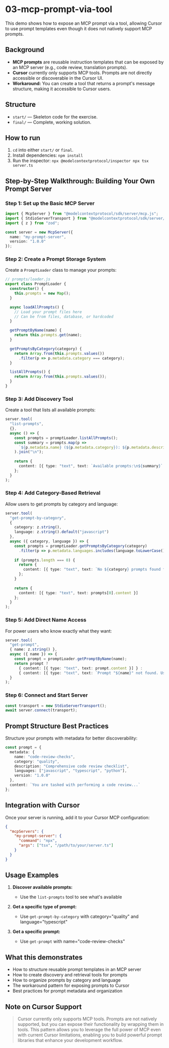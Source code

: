 # 03-mcp-prompt-via-tool

This demo shows how to expose an MCP prompt via a tool, allowing Cursor to use prompt templates even though it does not natively support MCP prompts.

## Background
- **MCP prompts** are reusable instruction templates that can be exposed by an MCP server (e.g., code review, translation prompts).
- **Cursor** currently only supports MCP tools. Prompts are not directly accessible or discoverable in the Cursor UI.
- **Workaround:** You can create a tool that returns a prompt's message structure, making it accessible to Cursor users.

## Structure
- `start/` — Skeleton code for the exercise.
- `final/` — Complete, working solution.

## How to run
1. `cd` into either `start/` or `final`.
2. Install dependencies: `npm install`
3. Run the inspector: `npx @modelcontextprotocol/inspector npx tsx server.ts`

## Step-by-Step Walkthrough: Building Your Own Prompt Server

### Step 1: Set up the Basic MCP Server

```typescript
import { McpServer } from "@modelcontextprotocol/sdk/server/mcp.js";
import { StdioServerTransport } from "@modelcontextprotocol/sdk/server/stdio.js";
import { z } from "zod";

const server = new McpServer({
  name: "my-prompt-server",
  version: "1.0.0"
});
```

### Step 2: Create a Prompt Storage System

Create a `PromptLoader` class to manage your prompts:

```typescript
// prompts/loader.js
export class PromptLoader {
  constructor() {
    this.prompts = new Map();
  }

  async loadAllPrompts() {
    // Load your prompt files here
    // Can be from files, database, or hardcoded
  }

  getPromptByName(name) {
    return this.prompts.get(name);
  }

  getPromptsByCategory(category) {
    return Array.from(this.prompts.values())
      .filter(p => p.metadata.category === category);
  }

  listAllPrompts() {
    return Array.from(this.prompts.values());
  }
}
```

### Step 3: Add Discovery Tool

Create a tool that lists all available prompts:

```typescript
server.tool(
  "list-prompts", 
  {},
  async () => {
    const prompts = promptLoader.listAllPrompts();
    const summary = prompts.map(p => 
      `${p.metadata.name} (${p.metadata.category}): ${p.metadata.description} - Languages: ${p.metadata.languages.join(", ")}`
    ).join("\n");
    
    return {
      content: [{ type: "text", text: `Available prompts:\n${summary}` }]
    };
  }
);
```

### Step 4: Add Category-Based Retrieval

Allow users to get prompts by category and language:

```typescript
server.tool(
  "get-prompt-by-category",
  { 
    category: z.string(),
    language: z.string().default("javascript")
  },
  async ({ category, language }) => {
    const prompts = promptLoader.getPromptsByCategory(category)
      .filter(p => p.metadata.languages.includes(language.toLowerCase()));
    
    if (prompts.length === 0) {
      return {
        content: [{ type: "text", text: `No ${category} prompts found for ${language}. Use "list-prompts" to see what's available.` }]
      };
    }
    
    return {
      content: [{ type: "text", text: prompts[0].content }]
    };
  }
);
```

### Step 5: Add Direct Name Access

For power users who know exactly what they want:

```typescript
server.tool(
  "get-prompt",
  { name: z.string() },
  async ({ name }) => {
    const prompt = promptLoader.getPromptByName(name);
    return prompt ? 
      { content: [{ type: "text", text: prompt.content }] } :
      { content: [{ type: "text", text: `Prompt "${name}" not found. Use "list-prompts" to see available options.` }] };
  }
);
```

### Step 6: Connect and Start Server

```typescript
const transport = new StdioServerTransport();
await server.connect(transport);
```

## Prompt Structure Best Practices

Structure your prompts with metadata for better discoverability:

```typescript
const prompt = {
  metadata: {
    name: "code-review-checks",
    category: "quality",
    description: "Comprehensive code review checklist",
    languages: ["javascript", "typescript", "python"],
    version: "1.0.0"
  },
  content: `You are tasked with performing a code review...`
};
```

## Integration with Cursor

Once your server is running, add it to your Cursor MCP configuration:

```json
{
  "mcpServers": {
    "my-prompt-server": {
      "command": "npx",
      "args": ["tsx", "/path/to/your/server.ts"]
    }
  }
}
```

## Usage Examples

1. **Discover available prompts:**
   - Use the `list-prompts` tool to see what's available

2. **Get a specific type of prompt:**
   - Use `get-prompt-by-category` with category="quality" and language="typescript"

3. **Get a specific prompt:**
   - Use `get-prompt` with name="code-review-checks"

## What this demonstrates
- How to structure reusable prompt templates in an MCP server
- How to create discovery and retrieval tools for prompts
- How to organize prompts by category and language
- The workaround pattern for exposing prompts to Cursor
- Best practices for prompt metadata and organization

## Note on Cursor Support
> Cursor currently only supports MCP tools. Prompts are not natively supported, but you can expose their functionality by wrapping them in tools. This pattern allows you to leverage the full power of MCP even with current Cursor limitations, enabling you to build powerful prompt libraries that enhance your development workflow. 
